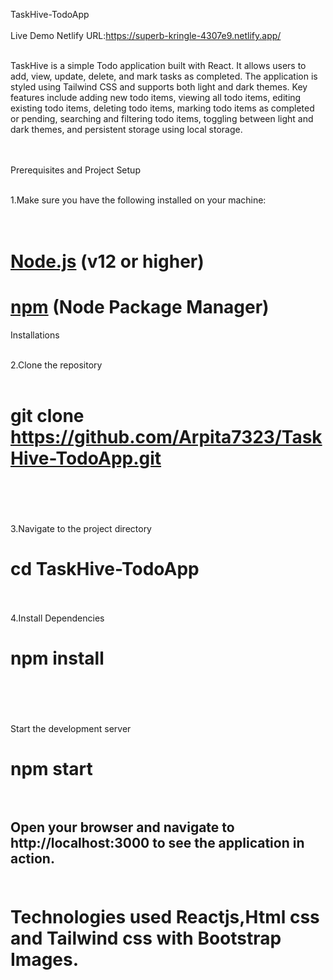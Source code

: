 TaskHive-TodoApp<br><br>
Live Demo Netlify URL:https://superb-kringle-4307e9.netlify.app/<br><br>



TaskHive is a simple Todo application built with React. It allows users to add, view, update, delete, and mark tasks as completed. The application is styled using Tailwind CSS and supports both light and dark themes. Key features include adding new todo items, viewing all todo items, editing existing todo items, deleting todo items, marking todo items as completed or pending, searching and filtering todo items, toggling between light and dark themes, and persistent storage using local storage.<br><br><br>

Prerequisites and Project Setup <br><br>

1.Make sure you have the following installed on your machine:<br><br><br>

# [Node.js](https://nodejs.org/) (v12 or higher)<br>
# [npm](https://www.npmjs.com/) (Node Package Manager)<br>

Installations<br><br>

2.Clone the repository<br><br>
#  git clone https://github.com/Arpita7323/TaskHive-TodoApp.git<br><br><br>
3.Navigate to the project directory<br>
#  cd TaskHive-TodoApp<br><br>

4.Install Dependencies<br>
# npm install<br><br><br>

Start the development server<br>

# npm start<br><br>

## Open your browser and navigate to http://localhost:3000 to see the application in action.<br><br>

# Technologies used Reactjs,Html css and Tailwind css with Bootstrap Images.





 
 
